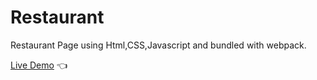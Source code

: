 # Restaurant
Restaurant Page using Html,CSS,Javascript and bundled with webpack.
 
[Live Demo](https://oshi-chopsticks.netlify.app/) :point_left:
